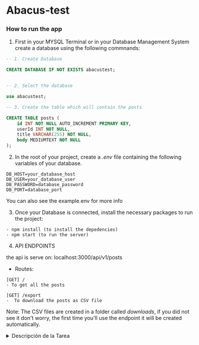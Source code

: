 # Abacus-test

### How to run the app

1. First in your MYSQL Terminal or in your Database Management System create a database using the following commnands:

```sql
-- 1. Create Database

CREATE DATABASE IF NOT EXISTS abacustest;


-- 2. Select the database

use abacustest;

-- 3. Create the table which will contain the posts

CREATE TABLE posts (
    id INT NOT NULL AUTO_INCREMENT PRIMARY KEY,
    userId INT NOT NULL,
    title VARCHAR(255) NOT NULL,
    body MEDIUMTEXT NOT NULL
);

```

2. In the root of your project, create a _.env_ file containing the following variables of your database.

```
DB_HOST=your_database_host
DB_USER=your_database_user
DB_PASSWORD=database_password
DB_PORT=database_port

```

You can also see the example.env for more info

3. Once your Database is connected, install the necessary packages to run the project:

```
- npm install (to install the depedencies)
- npm start (to run the server)

```

4. API ENDPOINTS

the api is serve on: localhost:3000/api/v1/posts

- Routes:

```
[GET] /
- To get all the posts

[GET] /export
-  To download the posts as CSV file

```

Note: The CSV files are created in a folder called _downloads_, if you did not see it don't worry, the first time you'll use the endpoint it will be created automatically.

<details>
    <summary>Descripción de la Tarea</summary>

    Tu tarea es crear una pequeña aplicación en Node.js que realice las siguientes operaciones:

    Interacción con API: Realiza una solicitud GET al siguiente endpoint de la API para obtener todos los posts: https://jsonplaceholder.typicode.com/posts

    Almacenamiento en Base de Datos: Guarda los posts recibidos en una base de datos MySQL local. Deberás diseñar la(s) tabla(s) necesaria(s) para almacenar los datos de forma apropiada.

    Recuperación de Datos y Exportación a CSV: Lee los posts almacenados de tu base de datos MySQL y escríbelos en un archivo CSV. El archivo CSV debe ser guardado en el sistema de archivos local.

    Requisitos:

    Utiliza cualquier framework o librería de Node.js que consideres apropiado.
    Asegúrate de que tu código esté limpio, bien organizado y documentado.
    Incluye un archivo README con instrucciones claras sobre cómo configurar y ejecutar tu aplicación. Esto debe incluir los pasos para configurar el esquema de la base de datos MySQL.

    Entrega:
    Repositorio público en GitHub y enviame el enlace. Además, adjunta el archivo CSV resultante a tu respuesta.

</details>

